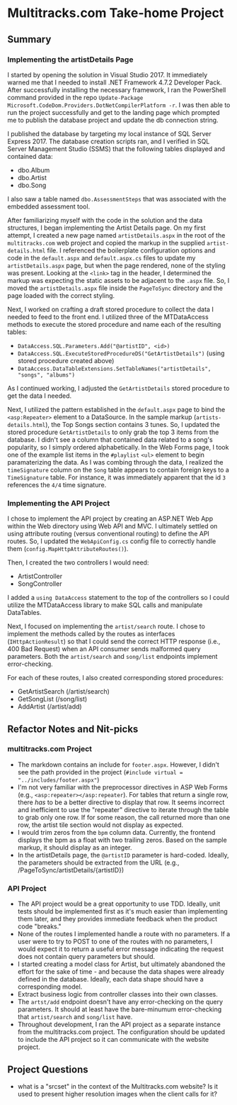 # Multitracks.com Take-home Project

## Summary

### Implementing the artistDetails Page
I started by opening the solution in Visual Studio 2017. It immediately warned me that I needed to install .NET Framework 4.7.2 Developer Pack. After successfully installing the necessary framework, I ran the PowerShell command provided in the repo `Update-Package Microsoft.CodeDom.Providers.DotNetCompilerPlatform -r`. I was then able to run the project successfully and get to the landing page which prompted me to publish the database project and update the db connection string.

I published the database by targeting my local instance of SQL Server Express 2017. The database creation scripts ran, and I verified in SQL Server Management Studio (SSMS) that the following tables displayed and contained data:
- dbo.Album
- dbo.Artist
- dbo.Song

I also saw a table named `dbo.AssessmentSteps` that was associated with the embedded assessment tool.

After familiarizing myself with the code in the solution and the data structures, I began implementing the Artist Details page. On my first attempt, I created a new page named `artistDetails.aspx` in the root of the `multitracks.com` web project and copied the markup in the supplied `artist-details.html` file. I referenced the boilerplate configuration options and code in the `default.aspx` and `default.aspx.cs` files to update my `artistDetails.aspx` page, but when the page rendered, none of the styling was present. Looking at the `<link>` tag in the header, I determined the markup was expecting the static assets to be adjacent to the `.aspx` file. So, I moved the `artistDetails.aspx` file inside the `PageToSync` directory and the page loaded with the correct styling.

Next, I worked on crafting a draft stored procedure to collect the data I needed to feed to the front end. I utilized three of the MTDataAccess methods to execute the stored procedure and name each of the resulting tables:
- `DataAccess.SQL.Parameters.Add("@artistID", <id>)`
- `DataAccess.SQL.ExecuteStoredProcedureDS("GetArtistDetails")` (using stored procedure created above)
- `DataAccess.DataTableExtensions.SetTableNames("artistDetails", "songs", "albums")`

As I continued working, I adjusted the `GetArtistDetails` stored procedure to get the data I needed.

Next, I utilized the pattern established in the `default.aspx` page to bind the `<asp:Repeater>` element to a DataSource. In the sample markup (`artists-details.html`), the Top Songs section contains 3 tunes. So, I updated the stored procedure `GetArtistDetails` to only grab the top 3 items from the database. I didn't see a column that contained data related to a song's popularity, so I simply ordered alphabetically. In the Web Forms page, I took one of the example list items in the `#playlist` `<ul>` element to begin paramaterizing the data. As I was combing through the data, I realized the `timeSignature` column on the `Song` table appears to contain foreign keys to a `TimeSignature` table. For instance, it was immediately apparent that the id `3` references the `4/4` time signature.

### Implementing the API Project
I chose to implement the API project by creating an ASP.NET Web App within the Web directory using Web API and MVC. I ultimately settled on using attribute routing (versus conventional routing) to define the API routes. So, I updated the `WebApiConfig.cs` config file to correctly handle them (`config.MapHttpAttributeRoutes()`).

Then, I created the two controllers I would need:
- ArtistController
- SongController

I added a `using DataAccess` statement to the top of the controllers so I could utilize the MTDataAccess library to make SQL calls and manipulate DataTables.

Next, I focused on implementing the `artist/search` route. I chose to implement the methods called by the routes as interfaces (`IHttpActionResult`) so that I could send the correct HTTP response (i.e., 400 Bad Request) when an API consumer sends malformed query parameters. Both the `artist/search` and `song/list` endpoints implement error-checking.

For each of these routes, I also created corresponding stored procedures:
- GetArtistSearch (/artist/search)
- GetSongList (/song/list)
- AddArtist (/artist/add)

## Refactor Notes and Nit-picks

### multitracks.com Project
- The markdown contains an include for `footer.aspx`. However, I didn't see the path provided in the project (`#include virtual = "../includes/footer.aspx"`)
- I'm not very familiar with the preprocessor directives in ASP Web Forms (e.g., `<asp:repeater></asp:repeater`). For tables that return a single row, there *has* to be a better directive to display that row. It seems incorrect and inefficient to use the "repeater" directive to iterate through the table to grab only one row. If for some reason, the call returned more than one row, the artist tile section would not display as expected.
- I would trim zeros from the `bpm` column data. Currently, the frontend displays the bpm as a float with two trailing zeros. Based on the sample markup, it should display as an integer.
- In the artistDetails page, the `@artistID` parameter is hard-coded. Ideally, the parameters should be extracted from the URL (e.g., /PageToSync/artistDetails/{artistID})

### API Project
- The API project would be a great opportunity to use TDD. Ideally, unit tests should be implemented first as it's much easier than implementing them later, and they provides immediate feedback when the product code "breaks."
- None of the routes I implemented handle a route with no parameters. If a user were to try to POST to one of the routes with no parameters, I would expect it to return a useful error message indicating the request does not contain query parameters but should.
- I started creating a model class for Artist, but ultimately abandoned the effort for the sake of time - and because the data shapes were already defined in the database. Ideally, each data shape should have a corresponding model.
- Extract business logic from controller classes into their own classes.
- The `artst/add` endpoint doesn't have any error-checking on the query parameters. It should at least have the bare-minumum error-checking that `artist/search` and `song/list` have.
- Throughout development, I ran the API project as a separate instance from the multitracks.com project. The configuration should be updated to include the API project so it can communicate with the website project.

## Project Questions
- what is a "srcset" in the context of the Multitracks.com website? Is it used to present higher resolution images when the client calls for it?